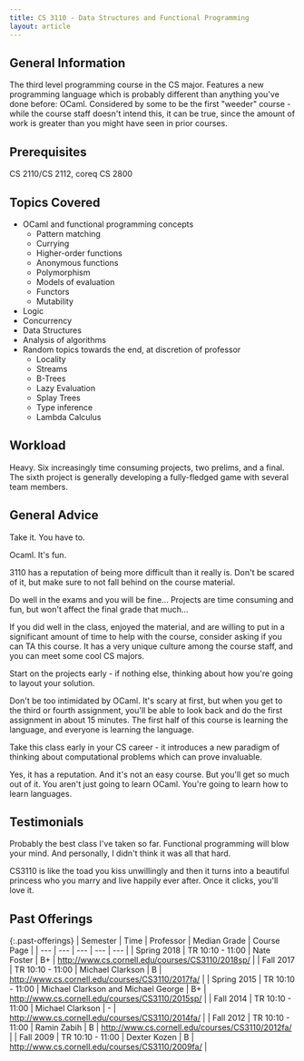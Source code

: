 ```yaml
---
title: CS 3110 - Data Structures and Functional Programming
layout: article
---
```


## General Information

The third level programming course in the CS major. Features a new programming language which is probably different than anything you've done before: OCaml. Considered by some to be the first "weeder" course - while the course staff doesn't intend this, it can be true, since the amount of work is greater than you might have seen in prior courses.

## Prerequisites

CS 2110/CS 2112, coreq CS 2800

## Topics Covered

 - OCaml and functional programming concepts
    - Pattern matching
    - Currying
    - Higher-order functions
    - Anonymous functions
    - Polymorphism
    - Models of evaluation
    - Functors
    - Mutability
 - Logic
 - Concurrency
 - Data Structures
 - Analysis of algorithms
 - Random topics towards the end, at discretion of professor
    - Locality
    - Streams
    - B-Trees
    - Lazy Evaluation
    - Splay Trees
    - Type inference
    - Lambda Calculus

## Workload

Heavy. Six increasingly time consuming projects, two prelims, and a final. The sixth project is generally developing a fully-fledged game with several team members.

## General Advice

Take it. You have to.

Ocaml. It's fun.

3110 has a reputation of being more difficult than it really is. Don't be scared of it, but make sure to not fall behind on the course material.

Do well in the exams and you will be fine... Projects are time consuming and fun, but won't affect the final grade that much...

If you did well in the class, enjoyed the material, and are willing to put in a significant amount of time to help with the course, consider asking if you can TA this course. It has a very unique culture among the course staff, and you can meet some cool CS majors.

Start on the projects early - if nothing else, thinking about how you're going to layout your solution.

Don't be too intimidated by OCaml. It's scary at first, but when you get to the third or fourth assignment, you'll be able to look back and do the first assignment in about 15 minutes. The first half of this course is learning the language, and everyone is learning the language.

Take this class early in your CS career - it introduces a new paradigm of thinking about computational problems which can prove invaluable.

Yes, it has a reputation.  And it's not an easy course.  But you'll get so much out of it.  You aren't just going to learn OCaml.  You're going to learn how to learn languages.

## Testimonials

Probably the best class I've taken so far. Functional programming will blow your mind. And personally, I didn't think it was all that hard.

CS3110 is like the toad you kiss unwillingly and then it turns into a beautiful princess who you marry and live happily ever after. Once it clicks, you'll love it.

## Past Offerings

{:.past-offerings}
| Semester | Time | Professor | Median Grade | Course Page |
| --- | --- | --- | --- | --- |
| Spring 2018 | TR 10:10 - 11:00 | Nate Foster | B+ | <http://www.cs.cornell.edu/courses/CS3110/2018sp/> |
| Fall 2017 | TR 10:10 - 11:00 | Michael Clarkson | B | <http://www.cs.cornell.edu/courses/CS3110/2017fa/> |
| Spring 2015 | TR 10:10 - 11:00 | Michael Clarkson and Michael George | B+ | <http://www.cs.cornell.edu/courses/CS3110/2015sp/> |
| Fall 2014 | TR 10:10 - 11:00 | Michael Clarkson | - | <http://www.cs.cornell.edu/courses/CS3110/2014fa/> |
| Fall 2012 | TR 10:10 - 11:00 | Ramin Zabih | B | <http://www.cs.cornell.edu/courses/CS3110/2012fa/> |
| Fall 2009 | TR 10:10 - 11:00 | Dexter Kozen | B | <http://www.cs.cornell.edu/courses/CS3110/2009fa/> |

